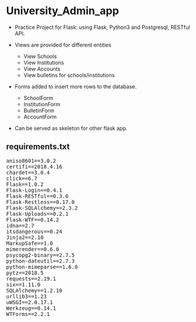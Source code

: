 # University_Admin_app
* Practice Project for Flask: using Flask, Python3 and Postgresql, RESTful API.

* Views are provided for different entities
  * View Schools
  * View Institutions
  * View Accounts
  * View bulletins for schools/institutions
* Forms added to insert more rows to the database.
  * SchoolForm
  * InstitutionForm
  * BulletinForm
  * AccountForm

* Can be served as skeleton for other flask app.

## requirements.txt
<div class="highlight-none notranslate"><div class="highlight"><pre><span></span>aniso8601==3.0.2
certifi==2018.4.16
chardet==3.0.4
click==6.7
Flask==1.0.2
Flask-Login==0.4.1
Flask-RESTful==0.3.6
Flask-Restless==0.17.0
Flask-SQLAlchemy==2.3.2
Flask-Uploads==0.2.1
Flask-WTF==0.14.2
idna==2.7
itsdangerous==0.24
Jinja2==2.10
MarkupSafe==1.0
mimerender==0.6.0
psycopg2-binary==2.7.5
python-dateutil==2.7.3
python-mimeparse==1.6.0
pytz==2018.5
requests==2.19.1
six==1.11.0
SQLAlchemy==1.2.10
urllib3==1.23
uWSGI==2.0.17.1
Werkzeug==0.14.1
WTForms==2.2.1


</pre></div>
</div>


